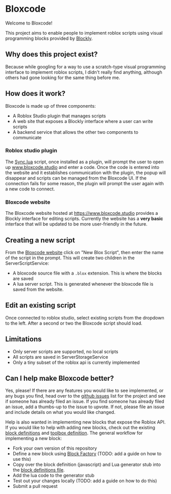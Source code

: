 # Bloxcode

Welcome to Bloxcode!

This project aims to enable people to implement roblox scripts using
visual programming blocks provided by [Blockly](https://developers.google.com/blockly).

## Why does this project exist?

Because while googling for a way to use a scratch-type visual programming interface to
implement roblox scripts, I didn't really find anything, although others had gone looking
for the same thing before me.

## How does it work?
Bloxcode is made up of three components:

* A Roblox Studio plugin that manages scripts
* A web site that exposes a Blockly interface where a user can write scripts
* A backend service that allows the other two components to communicate

### Roblox studio plugin

The [Sync.lua](./Sync.lua) script, once installed as a plugin, will prompt the user
to open up www.bloxcode.studio and enter a code. Once the code is entered into the website
and it establishes communication with the plugin, the popup will disappear and scripts
can be managed from the Bloxcode UI. If the connection fails for some reason, the plugin
will prompt the user again with a new code to connect.

### Bloxcode website

The Bloxcode website hosted at https://www.bloxcode.studio provides a Blockly interface
for editing scripts. Currently the website has a **very basic** interface that will be
updated to be more user-friendly in the future.

## Creating a new script

From the [Bloxcode website](https://www.bloxcode.studio) click on "New Blox Script", then
enter the name of the script in the prompt. This will create two children in the ServerScriptService:
* A bloxcode source file with a `.blox` extension. This is where the blocks are saved
* A lua server script. This is generated whenever the bloxcode file is saved from the website.

## Edit an existing script

Once connected to roblox studio, select existing scripts from the dropdown to the left.
After a second or two the Bloxcode script should load.

## Limitations

* Only server scripts are supported, no local scripts
* All scripts are saved in ServerStorageService
* Only a tiny subset of the roblox api is currently implemented

## Can I help make Bloxcode better?

Yes, please! If there are any features you would like to see implemented, or any bugs you
find, head over to the [github issues](https://github.com/wolfgangmeyers/bloxcode/issues) list for the project and see if someone has already filed an issue. If you find someone
has already filed an issue, add a thumbs-up to the issue to upvote. If not, please file
an issue and include details on what you would like changed.

Help is also wanted in implementing new blocks that expose the Roblox API. If you would
like to help with adding new blocks, check out the existing [block definitions](./docs/blocks.js) and [toolbox definition](./docs/index.html). The general workflow for
implementing a new block:

* Fork your own version of this repository
* Define a new block using [Block Factory](https://blockly-demo.appspot.com/static/demos/blockfactory/index.html) (TODO: add a guide on how to use this)
* Copy over the block definition (javascript) and Lua generator stub into the [block definitions file](./docs/blocks.js).
* Add the lua code to the generator stub
* Test out your changes locally (TODO: add a guide on how to do this)
* Submit a pull request


